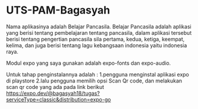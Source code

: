 # UTS-PAM-Bagasyah
Nama aplikasinya adalah Belajar Pancasila. Belajar Pancasila adalah aplikasi yang berisi tentang pembelajaran tentang pancasila, dalam aplikasi tersebut berisi tentang pengertian pancasila sila pertama, kedua, ketiga, keempat, kelima, dan juga berisi tentang lagu kebangsaan indonesia yaitu indonesia raya.

Modul expo yang saya gunakan adalah expo-fonts dan expo-audio.

Untuk tahap penginstalannya adalah :
1.pengguna menginstal aplikasi expo di playstore
2.lalu pengguna memilih opsi Scan Qr code, dan melakukan scan qr code yang ada pada link berikut https://expo.dev/@bagasyah18/tugas?serviceType=classic&distribution=expo-go
